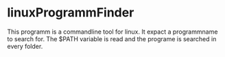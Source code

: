 linuxProgrammFinder
===================
This programm is a commandline tool for linux. It expact a programmname to search for.
The $PATH variable is read and the programe is searched in every folder.